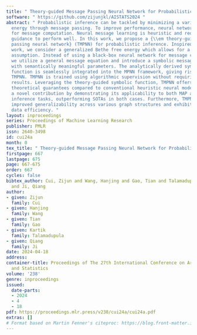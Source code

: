 ```yaml
---
title: " Theory-guided Message Passing Neural Network for Probabilistic Inference "
software: " https://github.com/zijunjkl/AISTATS2024 "
abstract: " Probabilistic inference can be tackled by minimizing a variational free
  energy through message passing. To improve performance, neural networks are adopted
  for message computation. Neural message learning is heuristic and requires strong
  guidance to perform well. In this work, we propose a {\\em theory-guided message
  passing neural network} (TMPNN) for probabilistic inference. Inspired by existing
  work, we consider a generalized Bethe free energy which allows for a learnable variational
  assumption. Instead of using a black-box neural network for message computation,
  we utilize a general message equation and introduce a symbolic message function
  with semantically meaningful parameters. The analytically derived symbolic message
  function is seamlessly integrated into the MPNN framework, giving rise to the proposed
  TMPNN. TMPNN is trained using algorithmic supervision without requiring exact inference
  results. Leveraging the theory-guided symbolic function, TMPNN offers strengthened
  theoretical guarantees compared to conventional heuristic neural models. It presents
  a novel contribution by demonstrating its applicability to both MAP and marginal
  inference tasks, outperforming SOTAs in both cases. Furthermore, TMPNN provides
  improved generalizability across various graph structures and exhibits enhanced
  data efficiency. "
layout: inproceedings
series: Proceedings of Machine Learning Research
publisher: PMLR
issn: 2640-3498
id: cui24a
month: 0
tex_title: " Theory-guided Message Passing Neural Network for Probabilistic Inference "
firstpage: 667
lastpage: 675
page: 667-675
order: 667
cycles: false
bibtex_author: Cui, Zijun and Wang, Hanjing and Gao, Tian and Talamadupula, Kartik
  and Ji, Qiang
author:
- given: Zijun
  family: Cui
- given: Hanjing
  family: Wang
- given: Tian
  family: Gao
- given: Kartik
  family: Talamadupula
- given: Qiang
  family: Ji
date: 2024-04-18
address:
container-title: Proceedings of The 27th International Conference on Artificial Intelligence
  and Statistics
volume: '238'
genre: inproceedings
issued:
  date-parts:
  - 2024
  - 4
  - 18
pdf: https://proceedings.mlr.press/v238/cui24a/cui24a.pdf
extras: []
# Format based on Martin Fenner's citeproc: https://blog.front-matter.io/posts/citeproc-yaml-for-bibliographies/
---
```

